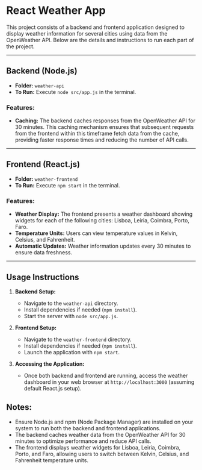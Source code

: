# React Weather App

This project consists of a backend and frontend application designed to display weather information for several cities using data from the OpenWeather API. Below are the details and instructions to run each part of the project.

---

## Backend (Node.js)

- **Folder:** `weather-api`
- **To Run:** Execute `node src/app.js` in the terminal.

### Features:
- **Caching:** The backend caches responses from the OpenWeather API for 30 minutes. This caching mechanism ensures that subsequent requests from the frontend within this timeframe fetch data from the cache, providing faster response times and reducing the number of API calls.

---

## Frontend (React.js)

- **Folder:** `weather-frontend`
- **To Run:** Execute `npm start` in the terminal.

### Features:
- **Weather Display:** The frontend presents a weather dashboard showing widgets for each of the following cities: Lisboa, Leiria, Coimbra, Porto, Faro.
- **Temperature Units:** Users can view temperature values in Kelvin, Celsius, and Fahrenheit.
- **Automatic Updates:** Weather information updates every 30 minutes to ensure data freshness.

---

## Usage Instructions

1. **Backend Setup:**
   - Navigate to the `weather-api` directory.
   - Install dependencies if needed (`npm install`).
   - Start the server with `node src/app.js`.

2. **Frontend Setup:**
   - Navigate to the `weather-frontend` directory.
   - Install dependencies if needed (`npm install`).
   - Launch the application with `npm start`.

3. **Accessing the Application:**
   - Once both backend and frontend are running, access the weather dashboard in your web browser at `http://localhost:3000` (assuming default React.js setup).

## Notes:
- Ensure Node.js and npm (Node Package Manager) are installed on your system to run both the backend and frontend applications.
- The backend caches weather data from the OpenWeather API for 30 minutes to optimize performance and reduce API calls.
- The frontend displays weather widgets for Lisboa, Leiria, Coimbra, Porto, and Faro, allowing users to switch between Kelvin, Celsius, and Fahrenheit temperature units.

